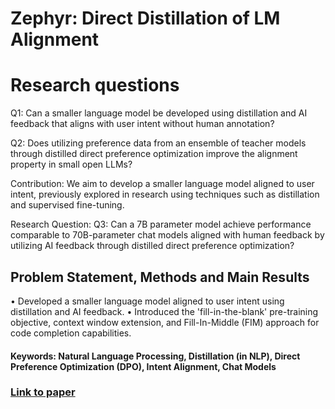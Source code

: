 # Zephyr: Direct Distillation of LM Alignment

# Research questions
Q1: Can a smaller language model be developed using distillation and AI feedback that aligns with user intent without human annotation?

Q2: Does utilizing preference data from an ensemble of teacher models through distilled direct preference optimization improve the alignment property in small open LLMs?

Contribution:
We aim to develop a smaller language model aligned to user intent, previously explored in research using techniques such as distillation and supervised fine-tuning.

Research Question: 
Q3: Can a 7B parameter model achieve performance comparable to 70B-parameter chat models aligned with human feedback by utilizing AI feedback through distilled direct preference optimization?

## Problem Statement, Methods and Main Results

• Developed a smaller language model aligned to user intent using distillation and AI feedback.
• Introduced the 'fill-in-the-blank' pre-training objective, context window extension, and Fill-In-Middle (FIM) approach for code completion capabilities.

#### Keywords: Natural Language Processing, Distillation (in NLP), Direct Preference Optimization (DPO), Intent Alignment, Chat Models


### [Link to paper](https://arxiv.org/abs/2310.16944v1)
